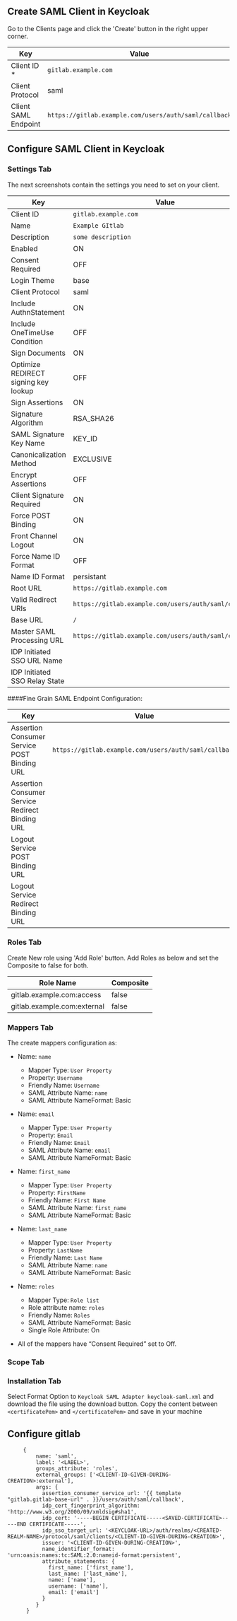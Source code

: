 ## Create SAML Client in Keycloak

Go to the Clients page and click the 'Create' button in the right upper corner.

| Key                  | Value                                                 |
| -------------------- | ----------------------------------------------------- |
| Client ID \*         | `gitlab.example.com`                                  |
| Client Protocol      | saml                                                  |
| Client SAML Endpoint | `https://gitlab.example.com/users/auth/saml/callback` |

## Configure SAML Client in Keycloak

### Settings Tab

The next screenshots contain the settings you need to set on your client.

| Key                                  | Value                                                 |
| ------------------------------------ | ----------------------------------------------------- |
| Client ID                            | `gitlab.example.com`                                  |
| Name                                 | `Example GItlab`                                      |
| Description                          | `some description`                                    |
| Enabled                              | ON                                                    |
| Consent Required                     | OFF                                                   |
| Login Theme                          | base                                                  |
| Client Protocol                      | saml                                                  |
| Include AuthnStatement               | ON                                                    |
| Include OneTimeUse Condition         | OFF                                                   |
| Sign Documents                       | ON                                                    |
| Optimize REDIRECT signing key lookup | OFF                                                   |
| Sign Assertions                      | ON                                                    |
| Signature Algorithm                  | RSA_SHA26                                             |
| SAML Signature Key Name              | KEY_ID                                                |
| Canonicalization Method              | EXCLUSIVE                                             |
| Encrypt Assertions                   | OFF                                                   |
| Client Signature Required            | ON                                                    |
| Force POST Binding                   | ON                                                    |
| Front Channel Logout                 | ON                                                    |
| Force Name ID Format                 | OFF                                                   |
| Name ID Format                       | persistant                                            |
| Root URL                             | `https://gitlab.example.com`                          |
| Valid Redirect URIs                  | `https://gitlab.example.com/users/auth/saml/callback` |
| Base URL                             | `/`                                                   |
| Master SAML Processing URL           | `https://gitlab.example.com/users/auth/saml/callback` |
| IDP Initiated SSO URL Name           |                                                       |
| IDP Initiated SSO Relay State        |                                                       |

####Fine Grain SAML Endpoint Configuration:

| Key                                             | Value                                                 |
| ----------------------------------------------- | ----------------------------------------------------- |
| Assertion Consumer Service POST Binding URL     | `https://gitlab.example.com/users/auth/saml/callback` |
| Assertion Consumer Service Redirect Binding URL |                                                       |
| Logout Service POST Binding URL                 |                                                       |
| Logout Service Redirect Binding URL             |                                                       |

### Roles Tab

Create New role using 'Add Role' button.
Add Roles as below and set the Composite to false for both.

| Role Name                   | Composite |
| --------------------------- | --------- |
| gitlab.example.com:access   | false     |
| gitlab.example.com:external | false     |

### Mappers Tab

The create mappers configuration as:

- Name: `name`

  - Mapper Type: `User Property`
  - Property: `Username`
  - Friendly Name: `Username`
  - SAML Attribute Name: `name`
  - SAML Attribute NameFormat: Basic

- Name: `email`

  - Mapper Type: `User Property`
  - Property: `Email`
  - Friendly Name: `Email`
  - SAML Attribute Name: `email`
  - SAML Attribute NameFormat: Basic

- Name: `first_name`

  - Mapper Type: `User Property`
  - Property: `FirstName`
  - Friendly Name: `First Name`
  - SAML Attribute Name: `first_name`
  - SAML Attribute NameFormat: Basic

- Name: `last_name`

  - Mapper Type: `User Property`
  - Property: `LastName`
  - Friendly Name: `Last Name`
  - SAML Attribute Name: `name`
  - SAML Attribute NameFormat: Basic

- Name: `roles`

  - Mapper Type: `Role list`
  - Role attribute name: `roles`
  - Friendly Name: `Roles`
  - SAML Attribute NameFormat: Basic
  - Single Role Attribute: On

- All of the mappers have “Consent Required” set to Off.

### Scope Tab

### Installation Tab

Select Format Option to `Keycloak SAML Adapter keycloak-saml.xml` and download the file using the download button.
Copy the content between `<certificatePem>` and `</certificatePem>` and save in your machine

## Configure gitlab

```
     {
         name: 'saml',
         label: '<LABEL>',
         groups_attribute: 'roles',
         external_groups: ['<CLIENT-ID-GIVEN-DURING-CREATION>:external'],
         args: {
           assertion_consumer_service_url: '{{ template "gitlab.gitlab-base-url" . }}/users/auth/saml/callback',
           idp_cert_fingerprint_algorithm: 'http://www.w3.org/2000/09/xmldsig#sha1',
           idp_cert: '-----BEGIN CERTIFICATE-----<SAVED-CERTIFICATE>-----END CERTIFICATE-----',
           idp_sso_target_url: '<KEYCLOAK-URL>/auth/realms/<CREATED-REALM-NAME>/protocol/saml/clients/<CLIENT-ID-GIVEN-DURING-CREATION>',
           issuer: '<CLIENT-ID-GIVEN-DURING-CREATION>',
           name_identifier_format: 'urn:oasis:names:tc:SAML:2.0:nameid-format:persistent',
           attribute_statements: {
             first_name: ['first_name'],
             last_name: ['last_name'],
             name: ['name'],
             username: ['name'],
             email: ['email']
           }
         }
      }
```
